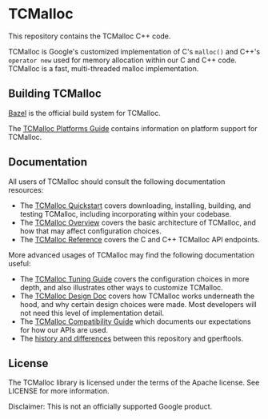 # TCMalloc

This repository contains the TCMalloc C++ code.

TCMalloc is Google's customized implementation of C's `malloc()` and C++'s
`operator new` used for memory allocation within our C and C++ code. TCMalloc is
a fast, multi-threaded malloc implementation.

## Building TCMalloc

[Bazel](https://bazel.build) is the official build system for TCMalloc.

The [TCMalloc Platforms Guide](platforms.md) contains information on platform
support for TCMalloc.

## Documentation

All users of TCMalloc should consult the following documentation resources:

* The [TCMalloc Quickstart](quickstart.md) covers downloading, installing,
  building, and testing TCMalloc, including incorporating within your codebase.
* The [TCMalloc Overview](overview.md) covers the basic architecture of
  TCMalloc, and how that may affect configuration choices.
* The [TCMalloc Reference](reference.md) covers the C and C++ TCMalloc API
  endpoints.

More advanced usages of TCMalloc may find the following documentation useful:

*   The [TCMalloc Tuning Guide](tuning.md) covers the configuration choices in
    more depth, and also illustrates other ways to customize TCMalloc.
*   The [TCMalloc Design Doc](design.md) covers how TCMalloc works underneath
    the hood, and why certain design choices were made. Most developers will not
    need this level of implementation detail.
*   The [TCMalloc Compatibility Guide](compatibility.md) which documents our
    expectations for how our APIs are used.
*   The [history and differences](gperftools.md) between this repository and
    gperftools.

## License

The TCMalloc library is licensed under the terms of the Apache
license. See LICENSE for more information.

Disclaimer: This is not an officially supported Google product.
